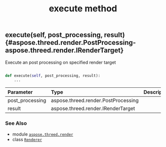 ﻿---
title: execute method
second_title: Aspose.3D for Python via .NET API References
description: 
type: docs
weight: 40
url: /python-net/aspose.threed.render/renderer/execute/
is_root: false
---

## execute(self, post_processing, result) {#aspose.threed.render.PostProcessing-aspose.threed.render.IRenderTarget}

Execute an post processing on specified render target



```python

def execute(self, post_processing, result):
    ...
```


| Parameter | Type | Description |
| :- | :- | :- |
| post_processing | aspose.threed.render.PostProcessing |  |
| result | aspose.threed.render.IRenderTarget |  |



### See Also
* module [`aspose.threed.render`](../../)
* class [`Renderer`](/3d/python-net/aspose.threed.render/renderer)
